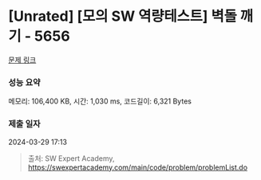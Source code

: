 # [Unrated] [모의 SW 역량테스트] 벽돌 깨기 - 5656 

[문제 링크](https://swexpertacademy.com/main/code/problem/problemDetail.do?contestProbId=AWXRQm6qfL0DFAUo) 

### 성능 요약

메모리: 106,400 KB, 시간: 1,030 ms, 코드길이: 6,321 Bytes

### 제출 일자

2024-03-29 17:13



> 출처: SW Expert Academy, https://swexpertacademy.com/main/code/problem/problemList.do